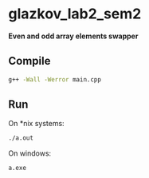 # glazkov_lab2_sem2
**Even and odd array elements swapper**

## Compile
```bash
g++ -Wall -Werror main.cpp
```

## Run
On *nix systems:
```bash
./a.out
```

On windows:
```bash
a.exe
```
